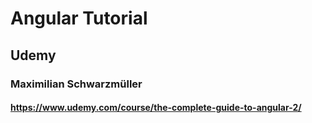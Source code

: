 # Angular Tutorial
## Udemy
### Maximilian Schwarzmüller
#### https://www.udemy.com/course/the-complete-guide-to-angular-2/
